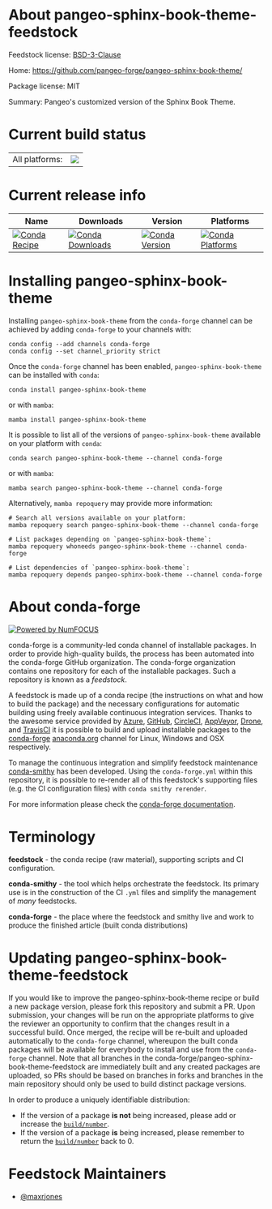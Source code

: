 About pangeo-sphinx-book-theme-feedstock
========================================

Feedstock license: [BSD-3-Clause](https://github.com/conda-forge/pangeo-sphinx-book-theme-feedstock/blob/main/LICENSE.txt)

Home: https://github.com/pangeo-forge/pangeo-sphinx-book-theme/

Package license: MIT

Summary: Pangeo's customized version of the Sphinx Book Theme.

Current build status
====================


<table><tr><td>All platforms:</td>
    <td>
      <a href="https://dev.azure.com/conda-forge/feedstock-builds/_build/latest?definitionId=16351&branchName=main">
        <img src="https://dev.azure.com/conda-forge/feedstock-builds/_apis/build/status/pangeo-sphinx-book-theme-feedstock?branchName=main">
      </a>
    </td>
  </tr>
</table>

Current release info
====================

| Name | Downloads | Version | Platforms |
| --- | --- | --- | --- |
| [![Conda Recipe](https://img.shields.io/badge/recipe-pangeo--sphinx--book--theme-green.svg)](https://anaconda.org/conda-forge/pangeo-sphinx-book-theme) | [![Conda Downloads](https://img.shields.io/conda/dn/conda-forge/pangeo-sphinx-book-theme.svg)](https://anaconda.org/conda-forge/pangeo-sphinx-book-theme) | [![Conda Version](https://img.shields.io/conda/vn/conda-forge/pangeo-sphinx-book-theme.svg)](https://anaconda.org/conda-forge/pangeo-sphinx-book-theme) | [![Conda Platforms](https://img.shields.io/conda/pn/conda-forge/pangeo-sphinx-book-theme.svg)](https://anaconda.org/conda-forge/pangeo-sphinx-book-theme) |

Installing pangeo-sphinx-book-theme
===================================

Installing `pangeo-sphinx-book-theme` from the `conda-forge` channel can be achieved by adding `conda-forge` to your channels with:

```
conda config --add channels conda-forge
conda config --set channel_priority strict
```

Once the `conda-forge` channel has been enabled, `pangeo-sphinx-book-theme` can be installed with `conda`:

```
conda install pangeo-sphinx-book-theme
```

or with `mamba`:

```
mamba install pangeo-sphinx-book-theme
```

It is possible to list all of the versions of `pangeo-sphinx-book-theme` available on your platform with `conda`:

```
conda search pangeo-sphinx-book-theme --channel conda-forge
```

or with `mamba`:

```
mamba search pangeo-sphinx-book-theme --channel conda-forge
```

Alternatively, `mamba repoquery` may provide more information:

```
# Search all versions available on your platform:
mamba repoquery search pangeo-sphinx-book-theme --channel conda-forge

# List packages depending on `pangeo-sphinx-book-theme`:
mamba repoquery whoneeds pangeo-sphinx-book-theme --channel conda-forge

# List dependencies of `pangeo-sphinx-book-theme`:
mamba repoquery depends pangeo-sphinx-book-theme --channel conda-forge
```


About conda-forge
=================

[![Powered by
NumFOCUS](https://img.shields.io/badge/powered%20by-NumFOCUS-orange.svg?style=flat&colorA=E1523D&colorB=007D8A)](https://numfocus.org)

conda-forge is a community-led conda channel of installable packages.
In order to provide high-quality builds, the process has been automated into the
conda-forge GitHub organization. The conda-forge organization contains one repository
for each of the installable packages. Such a repository is known as a *feedstock*.

A feedstock is made up of a conda recipe (the instructions on what and how to build
the package) and the necessary configurations for automatic building using freely
available continuous integration services. Thanks to the awesome service provided by
[Azure](https://azure.microsoft.com/en-us/services/devops/), [GitHub](https://github.com/),
[CircleCI](https://circleci.com/), [AppVeyor](https://www.appveyor.com/),
[Drone](https://cloud.drone.io/welcome), and [TravisCI](https://travis-ci.com/)
it is possible to build and upload installable packages to the
[conda-forge](https://anaconda.org/conda-forge) [anaconda.org](https://anaconda.org/)
channel for Linux, Windows and OSX respectively.

To manage the continuous integration and simplify feedstock maintenance
[conda-smithy](https://github.com/conda-forge/conda-smithy) has been developed.
Using the ``conda-forge.yml`` within this repository, it is possible to re-render all of
this feedstock's supporting files (e.g. the CI configuration files) with ``conda smithy rerender``.

For more information please check the [conda-forge documentation](https://conda-forge.org/docs/).

Terminology
===========

**feedstock** - the conda recipe (raw material), supporting scripts and CI configuration.

**conda-smithy** - the tool which helps orchestrate the feedstock.
                   Its primary use is in the construction of the CI ``.yml`` files
                   and simplify the management of *many* feedstocks.

**conda-forge** - the place where the feedstock and smithy live and work to
                  produce the finished article (built conda distributions)


Updating pangeo-sphinx-book-theme-feedstock
===========================================

If you would like to improve the pangeo-sphinx-book-theme recipe or build a new
package version, please fork this repository and submit a PR. Upon submission,
your changes will be run on the appropriate platforms to give the reviewer an
opportunity to confirm that the changes result in a successful build. Once
merged, the recipe will be re-built and uploaded automatically to the
`conda-forge` channel, whereupon the built conda packages will be available for
everybody to install and use from the `conda-forge` channel.
Note that all branches in the conda-forge/pangeo-sphinx-book-theme-feedstock are
immediately built and any created packages are uploaded, so PRs should be based
on branches in forks and branches in the main repository should only be used to
build distinct package versions.

In order to produce a uniquely identifiable distribution:
 * If the version of a package **is not** being increased, please add or increase
   the [``build/number``](https://docs.conda.io/projects/conda-build/en/latest/resources/define-metadata.html#build-number-and-string).
 * If the version of a package **is** being increased, please remember to return
   the [``build/number``](https://docs.conda.io/projects/conda-build/en/latest/resources/define-metadata.html#build-number-and-string)
   back to 0.

Feedstock Maintainers
=====================

* [@maxrjones](https://github.com/maxrjones/)

